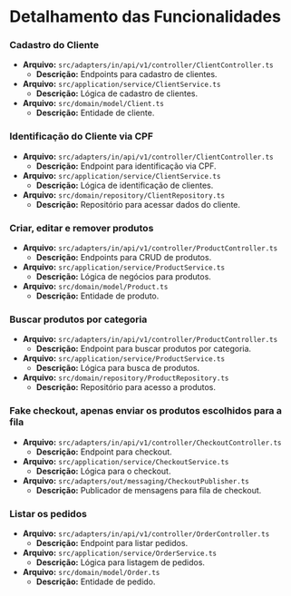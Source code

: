# Detalhamento das Funcionalidades

### Cadastro do Cliente
- **Arquivo:** `src/adapters/in/api/v1/controller/ClientController.ts`
  - **Descrição:** Endpoints para cadastro de clientes.
- **Arquivo:** `src/application/service/ClientService.ts`
  - **Descrição:** Lógica de cadastro de clientes.
- **Arquivo:** `src/domain/model/Client.ts`
  - **Descrição:** Entidade de cliente.

### Identificação do Cliente via CPF
- **Arquivo:** `src/adapters/in/api/v1/controller/ClientController.ts`
  - **Descrição:** Endpoint para identificação via CPF.
- **Arquivo:** `src/application/service/ClientService.ts`
  - **Descrição:** Lógica de identificação de clientes.
- **Arquivo:** `src/domain/repository/ClientRepository.ts`
  - **Descrição:** Repositório para acessar dados do cliente.

### Criar, editar e remover produtos
- **Arquivo:** `src/adapters/in/api/v1/controller/ProductController.ts`
  - **Descrição:** Endpoints para CRUD de produtos.
- **Arquivo:** `src/application/service/ProductService.ts`
  - **Descrição:** Lógica de negócios para produtos.
- **Arquivo:** `src/domain/model/Product.ts`
  - **Descrição:** Entidade de produto.

### Buscar produtos por categoria
- **Arquivo:** `src/adapters/in/api/v1/controller/ProductController.ts`
  - **Descrição:** Endpoint para buscar produtos por categoria.
- **Arquivo:** `src/application/service/ProductService.ts`
  - **Descrição:** Lógica para busca de produtos.
- **Arquivo:** `src/domain/repository/ProductRepository.ts`
  - **Descrição:** Repositório para acesso a produtos.

### Fake checkout, apenas enviar os produtos escolhidos para a fila
- **Arquivo:** `src/adapters/in/api/v1/controller/CheckoutController.ts`
  - **Descrição:** Endpoint para checkout.
- **Arquivo:** `src/application/service/CheckoutService.ts`
  - **Descrição:** Lógica para o checkout.
- **Arquivo:** `src/adapters/out/messaging/CheckoutPublisher.ts`
  - **Descrição:** Publicador de mensagens para fila de checkout.

### Listar os pedidos
- **Arquivo:** `src/adapters/in/api/v1/controller/OrderController.ts`
  - **Descrição:** Endpoint para listar pedidos.
- **Arquivo:** `src/application/service/OrderService.ts`
  - **Descrição:** Lógica para listagem de pedidos.
- **Arquivo:** `src/domain/model/Order.ts`
  - **Descrição:** Entidade de pedido.
